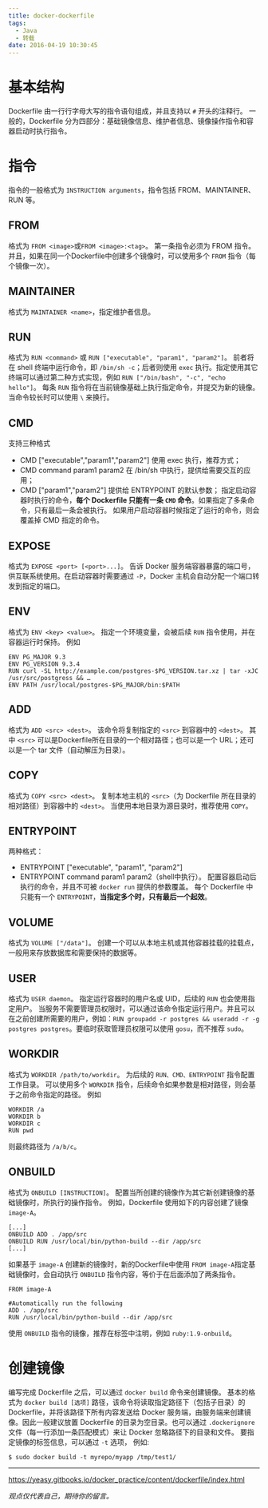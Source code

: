 ```yaml
---
title: docker-dockerfile
tags:
  - Java
  - 转载
date: 2016-04-19 10:30:45
---
```


# 基本结构
Dockerfile 由一行行字母大写的指令语句组成，并且支持以 `#` 开头的注释行。
一般的，Dockerfile 分为四部分：基础镜像信息、维护者信息、镜像操作指令和容器启动时执行指令。
# 指令
指令的一般格式为 `INSTRUCTION arguments`，指令包括 FROM、MAINTAINER、RUN 等。
## FROM
格式为 `FROM <image>`或`FROM <image>:<tag>`。
第一条指令必须为 FROM 指令。并且，如果在同一个Dockerfile中创建多个镜像时，可以使用多个 `FROM` 指令（每个镜像一次）。
## MAINTAINER
格式为 `MAINTAINER <name>`，指定维护者信息。
## RUN
格式为 `RUN <command>` 或 `RUN ["executable", "param1", "param2"]`。
前者将在 shell 终端中运行命令，即 `/bin/sh -c`；后者则使用 `exec` 执行。指定使用其它终端可以通过第二种方式实现，例如 `RUN ["/bin/bash", "-c", "echo hello"]`。
每条 `RUN` 指令将在当前镜像基础上执行指定命令，并提交为新的镜像。当命令较长时可以使用 `\` 来换行。
## CMD

支持三种格式
 - CMD ["executable","param1","param2"] 使用 exec 执行，推荐方式；
 - CMD command param1 param2 在 /bin/sh 中执行，提供给需要交互的应用；
 - CMD ["param1","param2"] 提供给 ENTRYPOINT 的默认参数；
指定启动容器时执行的命令，__每个 Dockerfile 只能有一条 `CMD` 命令__。如果指定了多条命令，只有最后一条会被执行。
如果用户启动容器时候指定了运行的命令，则会覆盖掉 CMD 指定的命令。
## EXPOSE

格式为 `EXPOSE <port> [<port>...]`。
告诉 Docker 服务端容器暴露的端口号，供互联系统使用。在启动容器时需要通过 `-P`，Docker 主机会自动分配一个端口转发到指定的端口。

## ENV

格式为 `ENV <key> <value>`。 指定一个环境变量，会被后续 `RUN` 指令使用，并在容器运行时保持。
例如
```
ENV PG_MAJOR 9.3
ENV PG_VERSION 9.3.4
RUN curl -SL http://example.com/postgres-$PG_VERSION.tar.xz | tar -xJC /usr/src/postgress && …
ENV PATH /usr/local/postgres-$PG_MAJOR/bin:$PATH
```
## ADD

格式为 `ADD <src> <dest>`。
该命令将复制指定的 `<src>` 到容器中的 `<dest>`。 其中 `<src>` 可以是Dockerfile所在目录的一个相对路径；也可以是一个 URL；还可以是一个 tar 文件（自动解压为目录）。
## COPY

格式为 `COPY <src> <dest>`。
复制本地主机的 `<src>`（为 Dockerfile 所在目录的相对路径）到容器中的 `<dest>`。
当使用本地目录为源目录时，推荐使用 `COPY`。
## ENTRYPOINT

两种格式：
 - ENTRYPOINT ["executable", "param1", "param2"]
 - ENTRYPOINT command param1 param2（shell中执行）。
配置容器启动后执行的命令，并且不可被 `docker run` 提供的参数覆盖。
每个 Dockerfile 中只能有一个 `ENTRYPOINT`，__当指定多个时，只有最后一个起效__。
## VOLUME

格式为 `VOLUME ["/data"]`。
创建一个可以从本地主机或其他容器挂载的挂载点，一般用来存放数据库和需要保持的数据等。
## USER

格式为 `USER daemon`。
指定运行容器时的用户名或 UID，后续的 `RUN` 也会使用指定用户。
当服务不需要管理员权限时，可以通过该命令指定运行用户。并且可以在之前创建所需要的用户，例如：`RUN groupadd -r postgres && useradd -r -g postgres postgres`。要临时获取管理员权限可以使用 `gosu`，而不推荐 `sudo`。
## WORKDIR

格式为 `WORKDIR /path/to/workdir`。
为后续的 `RUN、CMD、ENTRYPOINT` 指令配置工作目录。
可以使用多个 `WORKDIR` 指令，后续命令如果参数是相对路径，则会基于之前命令指定的路径。
例如
```
WORKDIR /a
WORKDIR b
WORKDIR c
RUN pwd
```
则最终路径为 `/a/b/c`。
## ONBUILD

格式为 `ONBUILD [INSTRUCTION]`。
配置当所创建的镜像作为其它新创建镜像的基础镜像时，所执行的操作指令。
例如，Dockerfile 使用如下的内容创建了镜像 `image-A`。
```
[...]
ONBUILD ADD . /app/src
ONBUILD RUN /usr/local/bin/python-build --dir /app/src
[...]
```
如果基于 `image-A` 创建新的镜像时，新的Dockerfile中使用 `FROM image-A`指定基础镜像时，会自动执行 `ONBUILD` 指令内容，等价于在后面添加了两条指令。
```
FROM image-A

#Automatically run the following
ADD . /app/src
RUN /usr/local/bin/python-build --dir /app/src
```
使用 `ONBUILD` 指令的镜像，推荐在标签中注明，例如 `ruby:1.9-onbuild`。
# 创建镜像
编写完成 Dockerfile 之后，可以通过 `docker build` 命令来创建镜像。
基本的格式为 `docker build [选项]` 路径，该命令将读取指定路径下（包括子目录）的 Dockerfile，并将该路径下所有内容发送给 Docker 服务端，由服务端来创建镜像。因此一般建议放置 Dockerfile 的目录为空目录。也可以通过 `.dockerignore`文件（每一行添加一条匹配模式）来让 Docker 忽略路径下的目录和文件。
要指定镜像的标签信息，可以通过 `-t` 选项，
例如:
```
$ sudo docker build -t myrepo/myapp /tmp/test1/
```

-----
https://yeasy.gitbooks.io/docker_practice/content/dockerfile/index.html

*观点仅代表自己，期待你的留言。*
